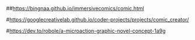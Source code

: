 ##https://bingnaa.github.io/immersivecomics/comic.html

#https://googlecreativelab.github.io/coder-projects/projects/comic_creator/

#https://dev.to/robole/a-microaction-graphic-novel-concept-1a9g
